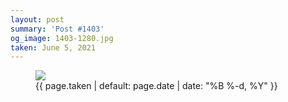 ```yaml
---
layout: post
summary: 'Post #1403'
og_image: 1403-1280.jpg
taken: June 5, 2021
---
```


<figure class="post">
<img sizes="(min-width: 700px) 50vw, calc(100vw - 2rem)" src="{{ site.assets_url }}/1403-640.jpg" srcset="{{ site.assets_url }}/1403-320.jpg 320w, {{ site.assets_url }}/1403-640.jpg 640w, {{ site.assets_url }}/1403-960.jpg 960w, {{ site.assets_url }}/1403-1280.jpg 1280w"/>
<figcaption>
<time>{{ page.taken | default: page.date | date: "%B %-d, %Y" }}</time>
</figcaption>
</figure>
